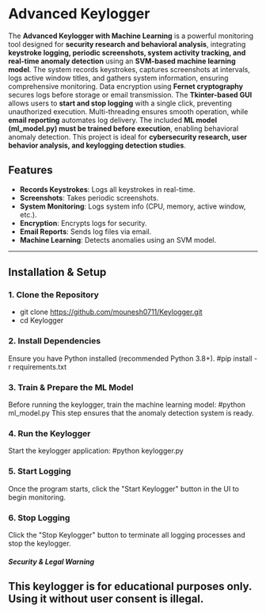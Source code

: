 # Advanced Keylogger  
The **Advanced Keylogger with Machine Learning** is a powerful monitoring tool designed for **security research and behavioral analysis**, integrating **keystroke logging, periodic screenshots, system activity tracking, and real-time anomaly detection** using an **SVM-based machine learning model**. The system records keystrokes, captures screenshots at intervals, logs active window titles, and gathers system information, ensuring comprehensive monitoring. Data encryption using **Fernet cryptography** secures logs before storage or email transmission. The **Tkinter-based GUI** allows users to **start and stop logging** with a single click, preventing unauthorized execution. Multi-threading ensures smooth operation, while **email reporting** automates log delivery. The included **ML model (ml_model.py) must be trained before execution**, enabling behavioral anomaly detection. This project is ideal for **cybersecurity research, user behavior analysis, and keylogging detection studies**. 

## **Features**  
- **Records Keystrokes**: Logs all keystrokes in real-time.  
- **Screenshots**: Takes periodic screenshots.  
- **System Monitoring**: Logs system info (CPU, memory, active window, etc.).  
- **Encryption**: Encrypts logs for security.  
- **Email Reports**: Sends log files via email.  
- **Machine Learning**: Detects anomalies using an SVM model.  

---

## **Installation & Setup**  

### **1. Clone the Repository**  
- git clone https://github.com/mounesh0711/Keylogger.git
- cd Keylogger

### 2. Install Dependencies
Ensure you have Python installed (recommended Python 3.8+).
#pip install -r requirements.txt

### 3. Train & Prepare the ML Model
Before running the keylogger, train the machine learning model:
#python ml_model.py
This step ensures that the anomaly detection system is ready.

### 4. Run the Keylogger
Start the keylogger application:
#python keylogger.py

### 5. Start Logging
Once the program starts, click the "Start Keylogger" button in the UI to begin monitoring.

### 6. Stop Logging
Click the "Stop Keylogger" button to terminate all logging processes and stop the keylogger.

#####  Security & Legal Warning
## This keylogger is for educational purposes only. Using it without user consent is illegal.
